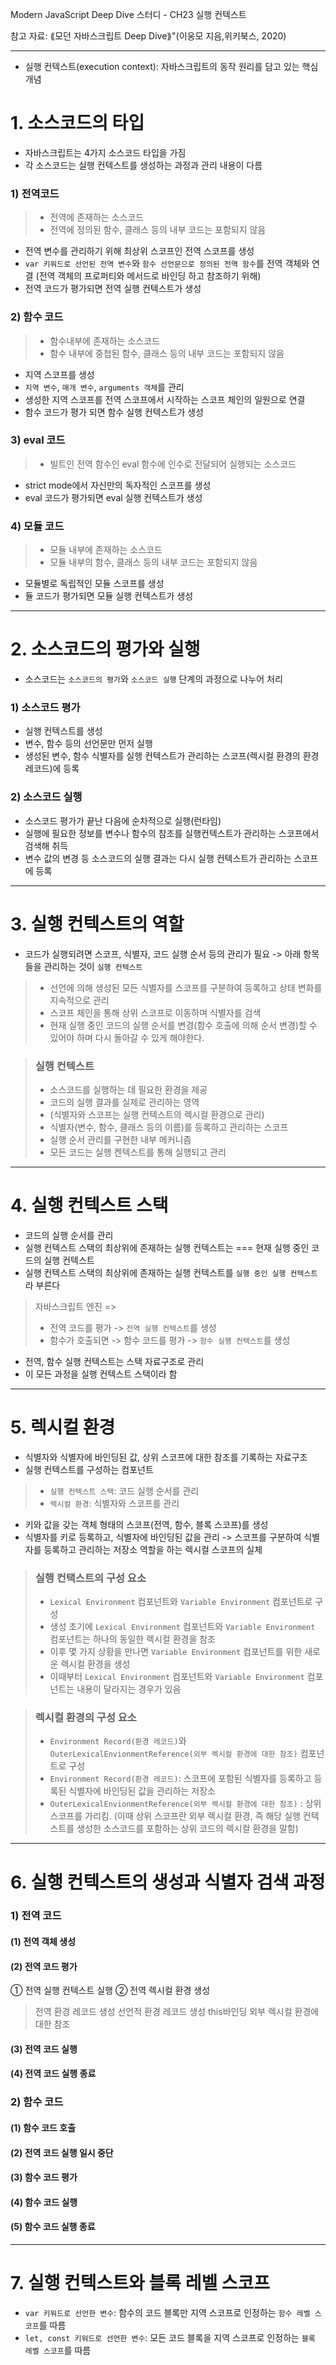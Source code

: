 Modern JavaScript Deep Dive 스터디 - CH23 실행 컨텍스트

참고 자료: ⟪모던 자바스크립트 Deep Dive⟫"(이웅모 지음,위키북스, 2020)

---

- 실행 컨텍스트(execution context): 자바스크립트의 동작 원리를 담고 있는 핵심 개념

# 1. 소스코드의 타입

- 자바스크립트는 4가지 소스코드 타입을 가짐
- 각 소스코드는 실행 컨텍스트를 생성하는 과정과 관리 내용이 다름

### 1) 전역코드

> - 전역에 존재하는 소스코드
> - 전역에 정의된 함수, 클래스 등의 내부 코드는 포함되지 않음

- 전역 변수를 관리하기 위해 최상위 스코프인 전역 스코프를 생성
- `var 키워드로 선언된 전역 변수`와 `함수 선언문으로 정의된 전역 함수`를 전역 객체와 연결 (전역 객체의 프로퍼티와 메서드로 바인딩 하고 참조하기 위해)
- 전역 코드가 평가되면 전역 실행 컨텍스트가 생성

### 2) 함수 코드

> - 함수내부에 존재하는 소스코드
> - 함수 내부에 중첩된 함수, 클래스 등의 내부 코드는 포함되지 않음

- 지역 스코프를 생성
- `지역 변수`, `매개 변수`, `arguments 객체`를 관리
- 생성한 지역 스코프를 전역 스코프에서 시작하는 스코프 체인의 일원으로 연결
- 함수 코드가 평가 되면 함수 실행 컨텍스트가 생성

### 3) eval 코드

> - 빌트인 전역 함수인 eval 함수에 인수로 전달되어 실행되는 소스코드

- strict mode에서 자신만의 독자적인 스코프를 생성
- eval 코드가 평가되면 eval 실행 컨텍스트가 생성

### 4) 모듈 코드

> - 모듈 내부에 존재하는 소스코드
> - 모듈 내부의 함수, 클래스 등의 내부 코드는 포함되지 않음

- 모듈별로 독립적인 모듈 스코프를 생성
- 듈 코드가 평가되면 모듈 실행 컨텍스트가 생성

---

# 2. 소스코드의 평가와 실행

- 소스코드는 `소스코드의 평가`와 `소스코드 실행` 단계의 과정으로 나누어 처리

### 1) 소스코드 평가

- 실행 컨텍스트를 생성
- 변수, 함수 등의 선언문만 먼저 실행
- 생성된 변수, 함수 식별자를 실행 컨텍스트가 관리하는 스코프(렉시컬 환경의 환경 레코드)에 등록

### 2) 소스코드 실행

- 소스코드 평가가 끝난 다음에 순차적으로 실행(런타임)
- 실행에 필요한 정보를 변수나 함수의 참조를 실행컨텍스트가 관리하는 스코프에서 검색해 취득
- 변수 값의 변경 등 소스코드의 실행 결과는 다시 실행 컨텍스트가 관리하는 스코프에 등록

---

# 3. 실행 컨텍스트의 역할

- 코드가 실행되려면 스코프, 식별자, 코드 실행 순서 등의 관리가 필요
  -> 아래 항목들을 관리하는 것이 `실행 컨텍스트`

> - 선언에 의해 생성된 모든 식별자를 스코프를 구분하여 등록하고 상태 변화를 지속적으로 관리
> - 스코프 체인을 통해 상위 스코프로 이동하며 식별자를 검색
> - 현재 실행 중인 코드의 실행 순서를 변경(함수 호출에 의해 순서 변경)할 수 있어야 하며 다시 돌아갈 수 있게 해야한다.

> ### 실행 컨텍스트
>
> - 소스코드를 실행하는 데 필요한 환경을 제공
> - 코드의 실행 결과를 실제로 관리하는 영역
> - (식별자와 스코프는 실행 컨텍스트의 렉시컬 환경으로 관리)
> - 식별자(변수, 함수, 클래스 등의 이름)를 등록하고 관리하는 스코프
> - 실행 순서 관리를 구현한 내부 메커니즘
> - 모든 코드는 실행 켄텍스트를 통해 실행되고 관리

---

# 4. 실행 컨텍스트 스택

- 코드의 실행 순서를 관리
- 실행 컨텍스트 스택의 최상위에 존재하는 실행 컨텍스트는 === 현재 실행 중인 코드의 실행 컨텍스트
- 실행 컨텍스트 스택의 최상위에 존재하는 실행 컨텍스트를 `실행 중인 실행 컨텍스트`라 부른다

> 자바스크립트 엔진 =>
>
> - 전역 코드를 평가 -> `전역 실행 컨텍스트`를 생성
> - 함수가 호출되면 -> 함수 코드를 평가 -> `함수 실행 컨텍스트`를 생성

- 전역, 함수 실행 컨텍스트는 스택 자료구조로 관리
- 이 모든 과정을 실행 컨텍스트 스택이라 함

---

# 5. 렉시컬 환경

- 식별자와 식별자에 바인딩된 값, 상위 스코프에 대한 참조를 기록하는 자료구조
- 실행 컨텍스트를 구성하는 컴포넌트

> - `실행 컨텍스트 스택`: 코드 실행 순서를 관리
> - `렉시컬 환경`: 식별자와 스코프를 관리

- 키와 값을 갖는 객체 형태의 스코프(전역, 함수, 블록 스코프)를 생성
- 식별자를 키로 등록하고, 식별자에 바인딩된 값을 관리
  -> 스코프를 구분하여 식별자를 등록하고 관리하는 저장소 역할을 하는 렉시컬 스코프의 실체

> ### 실행 컨택스트의 구성 요소
>
> - `Lexical Environment` 컴포넌트와 `Variable Environment` 컴포넌트로 구성
> - 생성 초기에 `Lexical Environment` 컴포넌트와 `Variable Environment` 컴포넌트는 하나의 동일한 렉시컬 환경을 참조
> - 이후 몇 가지 상황을 만나면 `Variable Environment` 컴포넌트를 위한 새로운 렉시컬 환경을 생성
> - 이때부터 `Lexical Environment` 컴포넌트와 `Variable Environment` 컴포넌트는 내용이 달라지는 경우가 있음

> ### 렉시컬 환경의 구성 요소
>
> - `Environment Record(환경 레코드)`와 `OuterLexicalEnvionmentReference(외부 렉시컬 환경에 대한 참조)` 컴포넌트로 구성
> - `Environment Record(환경 레코드)`: 스코프에 포함된 식별자를 등록하고 등록된 식별자에 바인딩된 값을 관리하는 저장소
> - `OuterLexicalEnvionmentReference(외부 렉시컬 환경에 대한 참조)` : 상위 스코프를 가리킴. (이때 상위 스코프란 외부 렉시컬 환경, 즉 해당 실행 컨텍스트를 생성한 소스코드를 포함하는 상위 코드의 렉시컬 환경을 말함)

---

# 6. 실행 컨텍스트의 생성과 식별자 검색 과정

### 1) 전역 코드

#### (1) 전역 객체 생성

#### (2) 전역 코드 평가

① 전역 실행 컨텍스트 실행
② 전역 렉시컬 환경 생성

> 전역 환경 레코드 생성
> 선언적 환경 레코드 생성
> this바인딩
> 외부 렉시컬 환경에 대한 참조

#### (3) 전역 코드 실행

#### (4) 전역 코드 실행 종료

### 2) 함수 코드

#### (1) 함수 코드 호출

#### (2) 전역 코드 실행 일시 중단

#### (3) 함수 코드 평가

#### (4) 함수 코드 실행

#### (5) 함수 코드 실행 종료

---

# 7. 실행 컨텍스트와 블록 레벨 스코프

- `var 키워드로 선언한 변수`: 함수의 코드 블록만 지역 스코프로 인정하는 `함수 레벨 스코프`를 따름
- `let, const 키워드로 선언한 변수`: 모든 코드 블록을 지역 스코프로 인정하는 `블록 레벨 스코프`를 따름
